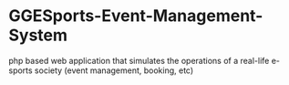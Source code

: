 # GGESports-Event-Management-System
php based web application that simulates the operations of a real-life e-sports society (event management, booking, etc)
